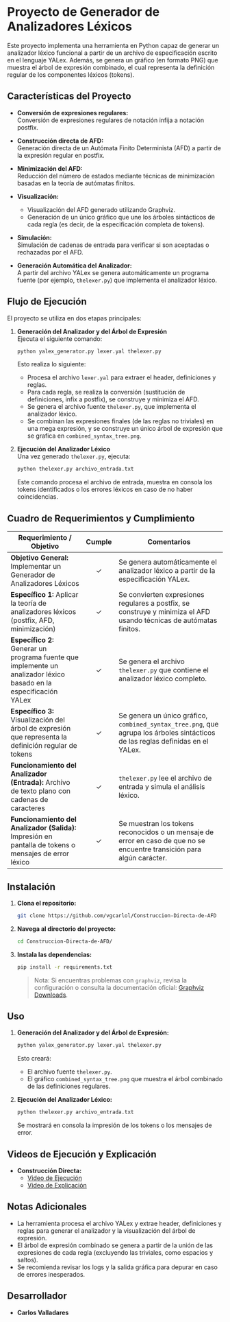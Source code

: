 # Proyecto de Generador de Analizadores Léxicos

Este proyecto implementa una herramienta en Python capaz de generar un analizador léxico funcional a partir de un archivo de especificación escrito en el lenguaje YALex. Además, se genera un gráfico (en formato PNG) que muestra el árbol de expresión combinado, el cual representa la definición regular de los componentes léxicos (tokens).

## Características del Proyecto

- **Conversión de expresiones regulares:**  
  Conversión de expresiones regulares de notación infija a notación postfix.

- **Construcción directa de AFD:**  
  Generación directa de un Autómata Finito Determinista (AFD) a partir de la expresión regular en postfix.

- **Minimización del AFD:**  
  Reducción del número de estados mediante técnicas de minimización basadas en la teoría de autómatas finitos.

- **Visualización:**  
  - Visualización del AFD generado utilizando Graphviz.
  - Generación de un único gráfico que une los árboles sintácticos de cada regla (es decir, de la especificación completa de tokens).

- **Simulación:**  
  Simulación de cadenas de entrada para verificar si son aceptadas o rechazadas por el AFD.

- **Generación Automática del Analizador:**  
  A partir del archivo YALex se genera automáticamente un programa fuente (por ejemplo, `thelexer.py`) que implementa el analizador léxico.

## Flujo de Ejecución

El proyecto se utiliza en dos etapas principales:

1. **Generación del Analizador y del Árbol de Expresión**  
   Ejecuta el siguiente comando:
   ```bash
   python yalex_generator.py lexer.yal thelexer.py
   ```
   Esto realiza lo siguiente:
   - Procesa el archivo `lexer.yal` para extraer el header, definiciones y reglas.
   - Para cada regla, se realiza la conversión (sustitución de definiciones, infix a postfix), se construye y minimiza el AFD.
   - Se genera el archivo fuente `thelexer.py`, que implementa el analizador léxico.
   - Se combinan las expresiones finales (de las reglas no triviales) en una mega expresión, y se construye un único árbol de expresión que se grafica en `combined_syntax_tree.png`.

2. **Ejecución del Analizador Léxico**  
   Una vez generado `thelexer.py`, ejecuta:
   ```bash
   python thelexer.py archivo_entrada.txt
   ```
   Este comando procesa el archivo de entrada, muestra en consola los tokens identificados o los errores léxicos en caso de no haber coincidencias.

## Cuadro de Requerimientos y Cumplimiento

| **Requerimiento / Objetivo**                                                                                          | **Cumple** | **Comentarios**                                                                                                                    |
|-----------------------------------------------------------------------------------------------------------------------|:----------:|------------------------------------------------------------------------------------------------------------------------------------|
| **Objetivo General:** Implementar un Generador de Analizadores Léxicos                                                 |     ✓      | Se genera automáticamente el analizador léxico a partir de la especificación YALex.                                                |
| **Específico 1:** Aplicar la teoría de analizadores léxicos (postfix, AFD, minimización)                                |     ✓      | Se convierten expresiones regulares a postfix, se construye y minimiza el AFD usando técnicas de autómatas finitos.                   |
| **Específico 2:** Generar un programa fuente que implemente un analizador léxico basado en la especificación YALex       |     ✓      | Se genera el archivo `thelexer.py` que contiene el analizador léxico completo.                                                     |
| **Específico 3:** Visualización del árbol de expresión que representa la definición regular de tokens                  |     ✓      | Se genera un único gráfico, `combined_syntax_tree.png`, que agrupa los árboles sintácticos de las reglas definidas en el YALex.        |
| **Funcionamiento del Analizador (Entrada):** Archivo de texto plano con cadenas de caracteres                         |     ✓      | `thelexer.py` lee el archivo de entrada y simula el análisis léxico.                                                               |
| **Funcionamiento del Analizador (Salida):** Impresión en pantalla de tokens o mensajes de error léxico                  |     ✓      | Se muestran los tokens reconocidos o un mensaje de error en caso de que no se encuentre transición para algún carácter.              |

## Instalación

1. **Clona el repositorio:**
    ```sh
    git clone https://github.com/vgcarlol/Construccion-Directa-de-AFD
    ```
2. **Navega al directorio del proyecto:**
    ```sh
    cd Construccion-Directa-de-AFD/
    ```
3. **Instala las dependencias:**
    ```sh
    pip install -r requirements.txt
    ```
   > Nota: Si encuentras problemas con `graphviz`, revisa la configuración o consulta la documentación oficial: [Graphviz Downloads](https://graphviz.gitlab.io/download/).

## Uso

1. **Generación del Analizador y del Árbol de Expresión:**
   ```sh
   python yalex_generator.py lexer.yal thelexer.py
   ```
   Esto creará:
   - El archivo fuente `thelexer.py`.
   - El gráfico `combined_syntax_tree.png` que muestra el árbol combinado de las definiciones regulares.

2. **Ejecución del Analizador Léxico:**
   ```sh
   python thelexer.py archivo_entrada.txt
   ```
   Se mostrará en consola la impresión de los tokens o los mensajes de error.


## Videos de Ejecución y Explicación

- **Construcción Directa:**
  - [Video de Ejecución](https://youtu.be/gBHMyWfz9Ow)
  - [Video de Explicación](https://youtu.be/0_EHSKtklvI)


## Notas Adicionales

- La herramienta procesa el archivo YALex y extrae header, definiciones y reglas para generar el analizador y la visualización del árbol de expresión.
- El árbol de expresión combinado se genera a partir de la unión de las expresiones de cada regla (excluyendo las triviales, como espacios y saltos).
- Se recomienda revisar los logs y la salida gráfica para depurar en caso de errores inesperados.

## Desarrollador

- **Carlos Valladares**
